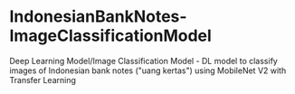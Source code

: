 # IndonesianBankNotes-ImageClassificationModel
Deep Learning Model/Image Classification Model - DL model to classify images of Indonesian bank notes ("uang kertas") using MobileNet V2 with Transfer Learning
